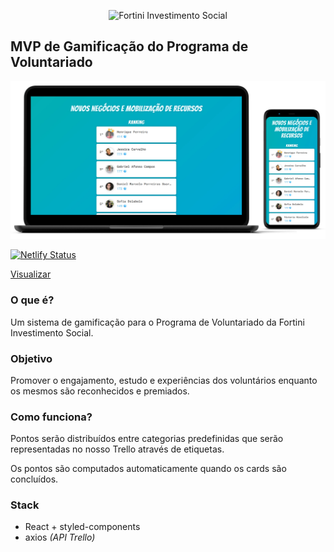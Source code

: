 

<p align="center">
  <img src="https://fortini.org.br/img/organizacao-logo-mobile.png" width="62" height="72" alt="Fortini Investimento Social" title="Fortini Investimento Social">
</p>

## MVP de Gamificação do Programa de Voluntariado

<img src="./preview.jpg" alt="Prévia" title="Prévia">

[![Netlify Status](https://api.netlify.com/api/v1/badges/b3f82f65-8afa-4a22-abf3-03d4e9ed7fed/deploy-status)](https://app.netlify.com/sites/voluntariadofortini/deploys)

[Visualizar](https://voluntariadofortini.netlify.app)

### O que é?

Um sistema de gamificação para o Programa de Voluntariado da Fortini Investimento Social.

### Objetivo

Promover o engajamento, estudo e experiências dos voluntários enquanto os mesmos são reconhecidos e premiados.

### Como funciona?

Pontos serão distribuídos entre categorias predefinidas que serão representadas no nosso Trello através de etiquetas.

Os pontos são computados automaticamente quando os cards são concluídos.

### Stack

- React + styled-components
- axios _(API Trello)_
